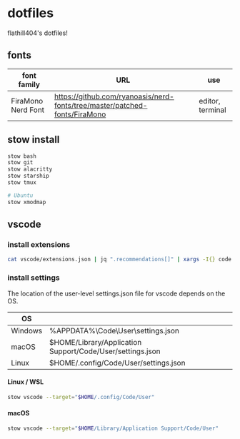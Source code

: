 # dotfiles

flathill404's dotfiles!

## fonts

| font family        | URL                                                                        | use              |
| ------------------ | -------------------------------------------------------------------------- | ---------------- |
| FiraMono Nerd Font | https://github.com/ryanoasis/nerd-fonts/tree/master/patched-fonts/FiraMono | editor, terminal |

## stow install

```bash
stow bash
stow git
stow alacritty
stow starship
stow tmux

# Ubuntu
stow xmodmap
```

## vscode

### install extensions

```bash
cat vscode/extensions.json | jq ".recommendations[]" | xargs -I{} code --install-extension {}
```

### install settings

The location of the user-level settings.json file for vscode depends on the OS.

| OS      |                                                           |
| ------- | --------------------------------------------------------- |
| Windows | %APPDATA%\Code\User\settings.json                         |
| macOS   | $HOME/Library/Application Support/Code/User/settings.json |
| Linux   | $HOME/.config/Code/User/settings.json                     |

#### Linux / WSL

```bash
stow vscode --target="$HOME/.config/Code/User"
```

#### macOS

```bash
stow vscode --target="$HOME/Library/Application Support/Code/User"
```
